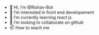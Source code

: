 - 👋 Hi, I’m @Rishav-Bot
- 👀 I’m interested in front end developement
- 🌱 I’m currently learning react js
- 💞️ I’m looking to collaborate on github 
- 📫 How to reach me 

<!---
Rishav-Bot/Rishav-Bot is a ✨ special ✨ repository because its `README.md` (this file) appears on your GitHub profile.
You can click the Preview link to take a look at your changes.
--->

